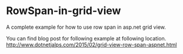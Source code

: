 # RowSpan-in-grid-view
A complete example for how to use row span in asp.net grid view. 

You can find blog post for following example at following location.
http://www.dotnetjalps.com/2015/02/grid-view-row-span-aspnet.html
